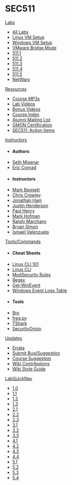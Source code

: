 SEC511
======

[Labs]()

- [All Labs](/Labs/Labs.md)
- [Linux VM Setup](/Labs/setup/Linux/sec511.linux.md)
- [Windows VM Setup](/Labs/setup/Windows/sec511.windows.md)
- [VMware Bridge Mode](Labs/setup/Networking/sec511.networking.md)
- [511.1](/Labs/511_1/511.1.md)
- [511.2](/Labs/511_2/511.2.md)
- [511.3](/Labs/511_3/511.3.md)
- [511.4](/Labs/511_4/511.4.md)
- [511.5](/Labs/511_5/511.5.md)
- [NetWars](Videos/511.netwars.md)

[Resources]()

- [Course MP3s](/Resources/Audio.md)
- [Lab Videos](/Resources/Videos.md)
- [Bonus Videos](/Resources/Bonus_Videos.md)
- [Course Index](/Resources/511index.md)
- [Alumni Mailing List](/index.md#Alumni_Mailing_List)
- [GMON Certification](/Resources/GMON.md)
- [SEC511: Action Items](/Resources/AI.md)

[Instructors]()

-	#### Authors
-	[Seth Misenar](/Instructors/SethMisenar.md)
-	[Eric Conrad](/Instructors/EricConrad.md)
-	#### Instructors
-	[Mark Baggett](/Instructors/MarkBaggett.md)
-	[Chris Crowley](/Instructors/ChrisCrowley.md)
-	[Jonathan Ham](/Instructors/JonathanHam.md)
-	[Justin Henderson](/Instructors/JustinHenderson.md)
-	[Paul Henry](/Instructors/PaulHenry.md)
-	[Mark Hofman](/Instructors/MarkHofman.md)
- [Randy Marchany](/Instructors/RandyMarchany.md)
-	[Bryan Simon](/Instructors/BryanSimon.md)
-	[Ismael Valenzuela](/Instructors/IsmaelValenzuela.md)

[Tools/Commands]()

- #### Cheat Sheets
-	[Linux CLI 101](/Tools/LinuxCLI101.md)
-	[Linux CLI](/Tools/LinuxCLI.md)
-	[ModSecurity Rules](/Tools/ModSecurity.md)
- [Regex](/Tools/Regex.md)
-	[Get-WinEvent](/Tools/Get-WinEvent.md)
-	[Windows Event Logs Table](/Tools/WindowsEventLogsTable.md)
- #### Tools
- [Bro](/Tools/Bro.md)
- [freq.py](/Tools/freq.py.md)
-	[TShark](/Tools/TShark.md)
-	[SecurityOnion](/Tools/SecurityOnion.md)

<!---	[ELK](/Tools/ELK.md)
- [ngrep](/Tools/ngrep.md)
-	[Sguil](/Tools/Sguil.md)
-	[Snort](/Tools/Snort.md)
-	[Suricata](/Tools/Suricata.md)
-	[Wireshark](/Tools/Wireshark.md)-->

[Updates]()

- [Errata](/Updates/Eratta.md)
- [Submit Bug/Suggestion](/Updates/Bugs.md)
- [Course Suggestion](/Updates/Suggest.md)
- [Wiki Contributions](/Updates/Contrib.md)
- [Wiki Style Guide](/Updates/style_guide.md)

[LabQuickNav]()

- [1.0](/Labs/511_1/0/sec511.1.0.md)
- [1.1](/Labs/511_1/1/sec511.1.1.md)
- [1.2](/Labs/511_1/2/sec511.1.2.md)
- [1.3](/Labs/511_1/3/sec511.1.3.md)
- [2.1](/Labs/511_2/1/sec511.2.1.md)
- [2.2](/Labs/511_2/2/sec511.2.2.md)
- [2.3](/Labs/511_2/3/sec511.2.3.md)
- [3.1](/Labs/511_3/1/sec511.3.1.md)
- [3.2](/Labs/511_3/2/sec511.3.2.md)
- [3.3](/Labs/511_3/3/sec511.3.3.md)
- [4.1](/Labs/511_4/1/sec511.4.1.md)
- [4.2](/Labs/511_4/2/sec511.4.2.md)
- [4.3](/Labs/511_4/3/sec511.4.3.md)
- [4.4](/Labs/511_4/4/sec511.4.4.md)
- [5.1](/Labs/511_5/1/sec511.5.1.md)
- [5.2](/Labs/511_5/2/sec511.5.2.md)
- [5.3](/Labs/511_5/3/sec511.5.3.md)
- [5.4](/Labs/511_5/4/sec511.5.4.md)


<!-- [ACK](/ACK.md) -->

